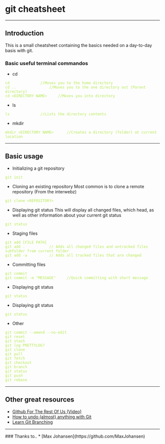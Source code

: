 
<style>
	code    {
		max-width: 600px;
		color: #b5e853;
			}
</style>

# git cheatsheet
<hr>

## Introduction
This is a small cheatsheet containing the basics needed on a day-to-day basis with git. 

### Basic useful terminal commandos

  * cd
```shell
cd 				//Moves you to the home directory
cd .. 				//Moves you to the one directory out (Parent directory)
cd <DIRECTORY NAME>		//Moves you into directory
```
  * ls
```shell
ls				//Lists the directory contents
```
  * mkdir
```shell
mkdir <DIRECTORY NAME> 		//Creates a directory (folder) at current location
```

<hr> 

## Basic usage
* Initializing a git repository
```shell
git init
```
* Cloning an existing repository
Most common is to clone a remote repository (From the interwebz)
```shell
git clone <REPOSITORY>
```
* Displaying git status
This will display all changed files, which head, as well as other information about your current git status
```shell
git status
```

* Staging files
```shell
git add [FILE PATH]
git add . 			// Adds all changed files and untracked files subfolder from current folder
git add -a 			// Adds all tracked files that are changed 
```
* Committing files
```shell
git commit
git commit -m "MESSAGE" 	//Quick committing with short message
```
* Displaying git status
```shell
git status
```
* Displaying git status
```shell
git status
```
* Other
```shell
git commit --amend --no-edit
git reset
git stash
git log PRETTYLOG?
git clone
git pull
git fetch
git checkout
git branch
git status
git push
git rebase
```

<hr>

## Other great resources

* [Github For The Rest Of Us (Video)](https://www.youtube.com/watch?v=8_mHSdCkv3s)
* [How to undo (almost) anything with Git](https://blog.github.com/2015-06-08-how-to-undo-almost-anything-with-git/)
* [Learn Git Branching](https://learngitbranching.js.org/)

<hr>
### Thanks to..
* [Max Johansen](https://github.com/MaxJohansen)